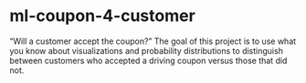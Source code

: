 # ml-coupon-4-customer
“Will a customer accept the coupon?” The goal of this project is to use what you know about visualizations and probability distributions to distinguish between customers who accepted a driving coupon versus those that did not.
